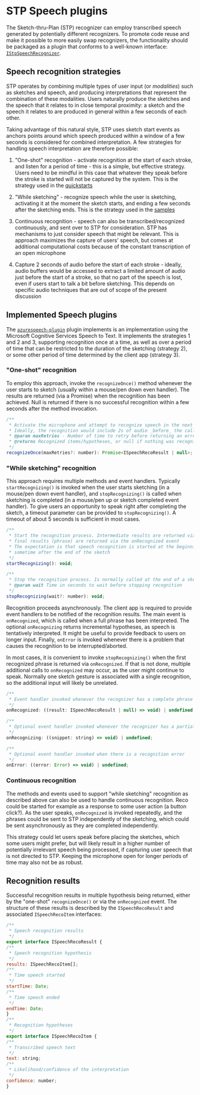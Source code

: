 # STP Speech plugins

The Sketch-thru-Plan (STP) recognizer can employ transcribed speech generated by potentially different recognizers. To promote code reuse and make it possible to more easily swap recognizers, the functionality should be packaged as a plugin that conforms to a well-known interface: [`IStpSpeechRecognizer`](interfaces/IStpSpeechRecognizer). 

## Speech recognition strategies

STP operates by combining multiple types of user input (or *modalities*) such as sketches and speech, and producing interpretations that represent the combination of these modalities. Users naturally produce the sketches and the speech that it relates to in close temporal proximity: a sketch and the speech it relates to are produced in general within a few seconds of each other.

Taking advantage of this natural style, STP uses sketch start events as anchors points around which speech produced within a window of a few seconds is considered for combined interpretation. A few strategies for handling speech interpretation are therefore possible:

1. "One-shot" recognition - activate recognition at the start of each stroke, and listen for a period of time - this is a simple, but effective strategy. Users need to be mindful in this case that whatever they speak before the stroke is started will not be captured by the system. This is the strategy used in the [quickstarts](../../quickstart/)

1. "While sketching" - recognize speech while the user is sketching, activating it at the moment the sketch starts, and ending a few seconds after the sketching ends. This is the strategy used in the [samples](../../samples/)

1. Continuous recognition - speech can also be transcribed/recognized continuously, and sent over to STP for consideration. STP has mechanisms to just consider speech that might be relevant. This is approach maximizes the capture of users' speech, but comes at additional computational costs because of the constant transcription of an open microphone

1. Capture 2 seconds of audio before the start of each stroke - ideally, audio buffers would be accessed to extract a limited amount of audio just before the start of a stroke, so that no part of the speech is lost, even if users start to talk a bit before sketching. This depends on specific audio techniques that are out of scope of the present discussion

## Implemented Speech plugins

The [`azurespeech-plugin`](azurespeech-plugin) plugin implements is an implementation using the Microsoft Cognitive Services Speech to Text. It implements the strategies 1 and 2 and 3, supporting recognition once at a time, as well as over a period of time that can be restricted to the duration of the sketching (strategy 2), or some other period of time determined by the client app (strategy 3). 

### "One-shot" recognition

To employ this approach, invoke the `recognizeOnce()` method whenever the user starts to sketch (usually within a mouse/pen down even handler). The results are returned (via a Promise) when the recognition has been achieved. Null is returned if there is no successful recognition within a few seconds after the method invocation.

```javascript
/**
 * Activate the microphone and attempt to recognize speech in the next few seconds
 * Ideally, the recognition would include 2s of audio _before_ the call, drawing from some buffer
 * @param maxRetries - Number of time to retry before returning an error
 * @returns Recognized items/hypotheses, or null if nothing was recognized
 */
recognizeOnce(maxRetries?: number): Promise<ISpeechRecoResult | null>;
```

### "While sketching" recognition

This approach requires multiple methods and event handlers. Typically `startRecognizing()` is invoked when the user starts sketching (in a mouse/pen down event handler), and `stopRecognizing()` is called when sketching is completed (in a mouse/pen up or sketch completed event handler). To give users an opportunity to speak right after completing the sketch, a timeout parameter can be provided to `stopRecognizing()`. A timeout of about 5 seconds is sufficient in most cases.

```javascript
/**
 * Start the recognition process. Intermediate results are returned via the onRecognizing event;
 * final results (phrase) are returned via the onRecognized event
 * The expectation is that speech recognition is started at the beginning of a sketch, and stopped
 * sometime after the end of the sketch
 */
startRecognizing(): void;

/**
 * Stop the recognition process. Is normally called at the end of a sketch action
 * @param wait Time in seconds to wait before stopping recognition
 */
stopRecognizing(wait?: number): void;
```

Recognition proceeds asynchronously. The client app is required to provide event handlers to be notified of the recognition results. The main event is `onRecognized`, which is called when a full phrase has been interpreted. The optional `onRecognizing` returns incremental hypotheses, as speech is tentatively interpreted. It might be useful to provide feedback to users on longer input. Finally, `onError` is invoked whenever there is a problem that causes the recognition to be interrupted/aborted. 

In most cases, it is convenient to invoke `stopRecognizing()` when the first recognized phrase is returned via `onRecognized`. If that is not done, multiple additional calls to `onRecognized` may occur, as the user might continue to speak. Normally one sketch gesture is associated with a single recognition, so the additional input will likely be unrelated.

```javascript
/**
 * Event handler invoked whenever the recognizer has a complete phrase to return
 */
onRecognized: ((result: ISpeechRecoResult | null) => void) | undefined;

/**
 * Optional event handler invoked whenever the recognizer has a partial recognition available
 */
onRecognizing: ((snippet: string) => void) | undefined;

/**
 * Optional event handler invoked when there is a recognition error
 */
onError: ((error: Error) => void) | undefined;
```

### Continuous recognition

The methods and events used to support "while sketching" recognition as described above can also be used to handle continuous recognition. Reco could be started for example as a response to some user action (a button click?). As the user speaks, `onRecognized` is invoked repeatedly, and the phrases could be sent to STP independently of the sketching, which could be sent asynchronously as they are completed independently.

This strategy could let users speak before placing the sketches, which some users might prefer, but will likely result in a higher number of potentially irrelevant speech being processed, if capturing user speech that is not directed to STP. Keeping the microphone open for longer periods of time may also not be as robust.

## Recognition results

Successful recognition results in multiple hypothesis being returned, either by the "one-shot" `recognizeOnce()` or via the `onRecognized` event. The structure of these results is described by the `ISpeechRecoResult` and associated `ISpeechRecoItem` interfaces:

```javascript
/**
 * Speech recognition results
 */
export interface ISpeechRecoResult {
/**
 * Speech recognition hypothesis
 */
results: ISpeechRecoItem[];
/**
 * Time speech started
 */
startTime: Date;
/**
 * Time speech ended
 */
endTime: Date;
}
/**
 * Recognition hypotheses
 */
export interface ISpeechRecoItem {
/**
 * Transcribed speech text
 */
text: string;
/**
 * Likelihood/confidence of the interpretation
 */
confidence: number;
}
```